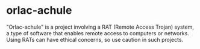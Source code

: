 # orlac-achule
"Orlac-achule" is a project involving a RAT (Remote Access Trojan) system, a type of software that enables remote access to computers or networks. Using RATs can have ethical concerns, so use caution in such projects.
